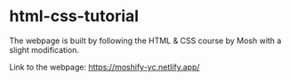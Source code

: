 # html-css-tutorial
The webpage is built by following the HTML &amp; CSS course by Mosh with a slight modification.

Link to the webpage: https://moshify-yc.netlify.app/
